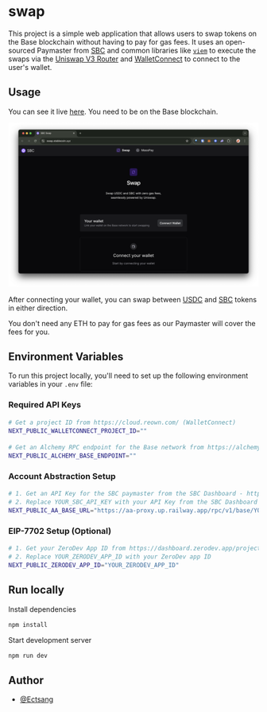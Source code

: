 # swap

This project is a simple web application that allows users to swap tokens on the Base blockchain without having to pay for gas fees. It uses an open-sourced Paymaster from [SBC](https://stablecoin.xyz) and common libraries like [`viem`](https://viem.sh/) to execute the swaps via the [Uniswap V3 Router](https://docs.uniswap.org/contracts/v3/reference/periphery/SwapRouter) and [WalletConnect](https://reown.com/) to connect to the user's wallet.

## Usage

You can see it live [here](https://swap.stablecoin.xyz/). You need to be on the Base blockchain.

[![gasless-swap](./public/docs/gasless-swap.png)](https://swap.stablecoin.xyz/)

After connecting your wallet, you can swap between [USDC](https://basescan.org/token/0x833589fcd6edb6e08f4c7c32d4f71b54bda02913#code) and [SBC](https://basescan.org/token/0xfdcC3dd6671eaB0709A4C0f3F53De9a333d80798#code) tokens in either direction.

You don't need any ETH to pay for gas fees as our Paymaster will cover the fees for you.

## Environment Variables

To run this project locally, you'll need to set up the following environment variables in your `.env` file:

### Required API Keys

```bash
# Get a project ID from https://cloud.reown.com/ (WalletConnect)
NEXT_PUBLIC_WALLETCONNECT_PROJECT_ID=""

# Get an Alchemy RPC endpoint for the Base network from https://alchemy.com/
NEXT_PUBLIC_ALCHEMY_BASE_ENDPOINT=""
```

### Account Abstraction Setup

```bash
# 1. Get an API Key for the SBC paymaster from the SBC Dashboard - https://dashboard.stablecoin.xyz/
# 2. Replace YOUR_SBC_API_KEY with your API Key from the SBC Dashboard
NEXT_PUBLIC_AA_BASE_URL="https://aa-proxy.up.railway.app/rpc/v1/base/YOUR_SBC_API_KEY"
```

### EIP-7702 Setup (Optional)

```bash
# 1. Get your ZeroDev App ID from https://dashboard.zerodev.app/projects (Make sure Base is enabled)
# 2. Replace YOUR_ZERODEV_APP_ID with your ZeroDev app ID
NEXT_PUBLIC_ZERODEV_APP_ID="YOUR_ZERODEV_APP_ID"
```

## Run locally

Install dependencies

```bash
npm install
```

Start development server

```bash
npm run dev
```

## Author

- [@Ectsang](https://www.github.com/Ectsang)
